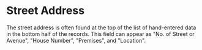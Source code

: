 # Street Address

The street address is often found at the top of the list of hand-entered data in the bottom half of the records. This field can appear as "No. of Street or Avenue", "House Number", "Premises", and "Location".
